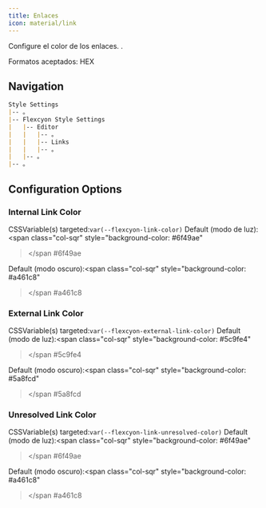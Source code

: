 ```yaml
---
title: Enlaces
icon: material/link
---
```


Configure el color de los enlaces.
.

Formatos aceptados: HEX

## Navigation

```md
Style Settings
|-- 。
|-- Flexcyon Style Settings
|   |-- Editor
|   |   |-- 。
|   |   |-- Links
|   |   |-- 。
|   |-- 。
|-- 。
```

## Configuration Options

### Internal Link Color

CSSVariable(s) targeted:`var(--flexcyon-link-color)`
Default (modo de luz):
<span class="col-sqr" style="background-color: #6f49ae"
></span
>#6f49ae

Default (modo oscuro):<span class="col-sqr" style="background-color: #a461c8"
></span
>#a461c8

### External Link Color
CSSVariable(s) targeted:`var(--flexcyon-external-link-color)`
Default (modo de luz):<span class="col-sqr" style="background-color: #5c9fe4"
></span
>#5c9fe4

Default (modo oscuro):<span class="col-sqr" style="background-color: #5a8fcd"
></span
>#5a8fcd

### Unresolved Link Color
CSSVariable(s) targeted:`var(--flexcyon-link-unresolved-color)`
Default (modo de luz):<span class="col-sqr" style="background-color: #6f49ae"
></span
>#6f49ae

Default (modo oscuro):<span class="col-sqr" style="background-color: #a461c8"
></span
>#a461c8
